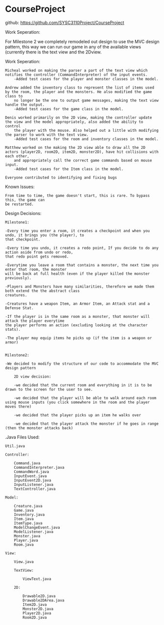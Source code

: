 CourseProject
=============

github: https://github.com/SYSC3110Project/CourseProject

Work Seperation:

For Milestone 2 we completely remodeled out design to use the MVC design pattern, this way we can run our game in any of the available views (currently
there is the text view and the 2Dview.

Work Seperation:

	Micheal worked on making the parser a part of the text view which notifies the controller (CommandInterpreter) of the input events. 
		-Added test cases for the player and monster classes in the model.
		
	Andrew added the inventory class to represent the list of items used by the room, the player and the monsters. He also modified the game class to
		no longer be the one to output game messages, making the text view handle the output.
		-Added test cases for the game class in the model.
		
	Denis worked primarily on the 2D view, making the controller update the view and the model appropriately, also added the ability to control 
		the player with the mouse. Also helped out a little with modifying the parser to work with the text view.
		-Added test cases for the room and inventory classes in the model.
	
	Matthew worked on the making the 2D view able to draw all the 2D actors (player2D, room2D, item2D, monster2D), have hit collisions with each other, 
		and appropriately call the correct game commands based on mouse input.
		-Added test cases for the Item class in the model. 
		
	Everyone contributed to identifying and fixing bugs
	
Known Issues:

	From time to time, the game doesn't start, this is rare. To bypass this, the game can
	be restarted. 

Design Decisions:
	
	Milestone1:
	
	-Every time you enter a room, it creates a checkpoint and when you undo, it brings you (the player), to
	that checkpoint.
	
	-Every time you undo, it creates a redo point, If you decide to do any action aside from undo or redo,
	that redo point gets removed.
	
	-Everytime you leave a room that contains a monster, the next time you enter that room, the monster
	will be back at full health (even if the player killed the monster previously).
	
	-Players and Monsters have many similarities, therefore we made them both extend the the abstract class
	creatures.
	
	-Creatures have a weapon Item, an Armor Item, an Attack stat and a Defense Stat.
	
	-If the player is in the same room as a monster, that monster will attack the player everytime
	the player performs an action (excluding looking at the character stats).
	
	-The player may equip items he picks up (if the item is a weapon or armor)

	
	Milestone2:
	
	-We decided to modify the structure of our code to accommodate the MVC design pattern
	
		2D view decision:
		
		-we decided that the current room and everything in it is to be drawn to the screen for the user to see.
		
		-we decided that the player will be able to walk around each room using mouse inputs (you click somewhere in the room and the player moves there)
		
		-we decided that the player picks up an item he walks over
		
		-we decided that the player attack the monster if he goes in range (then the monster attacks back)
		

.Java Files Used:

	Util.java

	Controller:
	
		Command.java
		CommandInterpreter.java
		CommandWord.java
		InputEvent.java
		InputEvent2D.java
		InputListener.java
		TextController.java
	
	Model:
		
		Creature.java
		Game.java
		Inventory.java
		Item.java
		ItemType.java
		ModelChangeEvent.java
		ModelListener.java
		Monster.java
		Player.java
		Room.java
		
	View:
		
		View.java
	
		TextView:
			
			ViewText.java
			
		2D:
			
			Drawable2D.java
			Drawable2DArea.java
			Item2D.java
			Monster2D.java
			Player2D.java
			Room2D.java
			